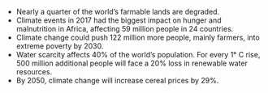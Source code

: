   
- Nearly a quarter of the world’s farmable lands are degraded.
-   Climate events in 2017 had the biggest impact on hunger and malnutrition in Africa, affecting 59 million people in 24 countries.
-   Climate change could push 122 million more people, mainly farmers, into extreme poverty by 2030. 
-   Water scarcity affects 40% of the world’s population. For every 1° C rise, 500 million additional people will face a 20% loss in renewable water resources. 
-   By 2050, climate change will increase cereal prices by 29%.